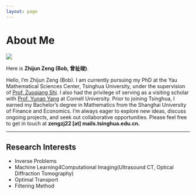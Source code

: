 ```yaml
---
layout: page
---
```


# About Me

<img src="https://yl602019618.github.io/zhijunzeng.jpg" class="floatpic">

Here is **Zhijun Zeng (Bob, 曾祉竣)**.<br>

Hello, I’m Zhijun Zeng (Bob). I am currently pursuing my PhD at the Yau Mathematical Sciences Center, Tsinghua University, under the supervision of [Prof. Zuoqiang Shi](https://shizqi.github.io/). I also had the privilege of serving as a visiting scholar with [Prof. Yunan Yang](https://yunany.github.io/) at Cornell University. Prior to joining Tsinghua, I earned my Bachelor’s degree in Mathematics from the Shanghai University of Finance and Economics.
 I’m always eager to explore new ideas, discuss ongoing projects, and seek out collaborative opportunities. Please feel free to get in touch at **zengzj22 [at] mails.tsinghua.edu.cn.**

---

## Research Interests

- Inverse Problems
- Machine Learning4Computational Imaging(Ultrasound CT, Optical Diffraction Tomography)
- Optimal Transport
- Filtering Method


